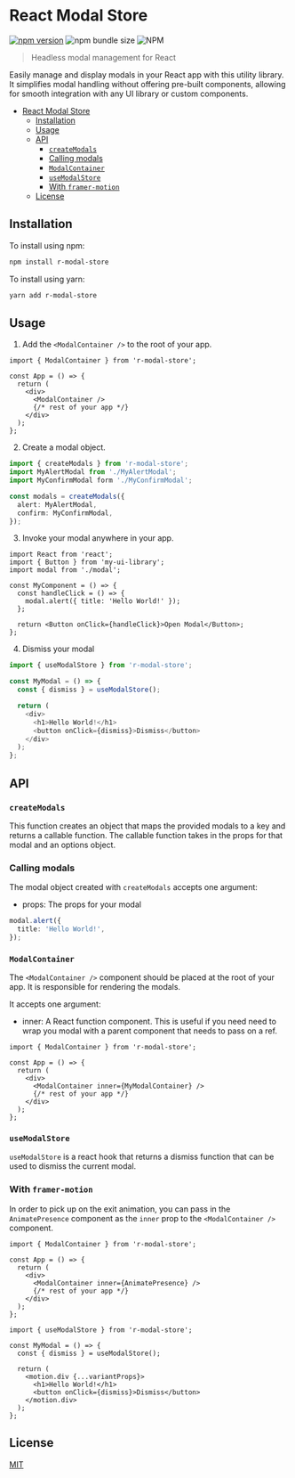 # React Modal Store

[![npm version](https://badgen.net/npm/v/r-modal-store)](https://badgen.net/npm/v/r-modal-store)
![npm bundle size](https://img.shields.io/bundlephobia/minzip/r-modal-store)
![NPM](https://img.shields.io/npm/l/r-modal-store)

> Headless modal management for React

Easily manage and display modals in your React app with this utility library. It simplifies modal handling without offering pre-built components, allowing for smooth integration with any UI library or custom components.

- [React Modal Store](#react-modal-store)
  - [Installation](#installation)
  - [Usage](#usage)
  - [API](#api)
    - [`createModals`](#createmodals)
    - [Calling modals](#calling-modals)
    - [`ModalContainer`](#modalcontainer)
    - [`useModalStore`](#usemodalstore)
    - [With `framer-motion`](#with-framer-motion)
  - [License](#license)

## Installation

To install using npm:

```bash copy
npm install r-modal-store
```

To install using yarn:

```bash copy
yarn add r-modal-store
```

## Usage

1. Add the `<ModalContainer />` to the root of your app.

```tsx
import { ModalContainer } from 'r-modal-store';

const App = () => {
  return (
    <div>
      <ModalContainer />
      {/* rest of your app */}
    </div>
  );
};
```

2. Create a modal object.

```typescript
import { createModals } from 'r-modal-store';
import MyAlertModal from './MyAlertModal';
import MyConfirmModal form './MyConfirmModal';

const modals = createModals({
  alert: MyAlertModal,
  confirm: MyConfirmModal,
});
```

3. Invoke your modal anywhere in your app.

```tsx
import React from 'react';
import { Button } from 'my-ui-library';
import modal from './modal';

const MyComponent = () => {
  const handleClick = () => {
    modal.alert({ title: 'Hello World!' });
  };

  return <Button onClick={handleClick}>Open Modal</Button>;
};
```

4. Dismiss your modal

```typescript
import { useModalStore } from 'r-modal-store';

const MyModal = () => {
  const { dismiss } = useModalStore();

  return (
    <div>
      <h1>Hello World!</h1>
      <button onClick={dismiss}>Dismiss</button>
    </div>
  );
};
```

## API

### `createModals`

This function creates an object that maps the provided modals to a key and returns a callable function. The callable function takes in the props for that modal and an options object.

### Calling modals

The modal object created with `createModals` accepts one argument:

- props: The props for your modal

```typescript
modal.alert({
  title: 'Hello World!',
});
```

### `ModalContainer`

The `<ModalContainer />` component should be placed at the root of your app. It is responsible for rendering the modals.

It accepts one argument:

- inner: A React function component. This is useful if you need need to wrap you modal with a parent component that needs to pass on a ref.

```tsx
import { ModalContainer } from 'r-modal-store';

const App = () => {
  return (
    <div>
      <ModalContainer inner={MyModalContainer} />
      {/* rest of your app */}
    </div>
  );
};
```

### `useModalStore`

`useModalStore` is a react hook that returns a dismiss function that can be used to dismiss the current modal.

### With `framer-motion`

In order to pick up on the exit animation, you can pass in the `AnimatePresence` component as the `inner` prop to the `<ModalContainer />` component.

```tsx
import { ModalContainer } from 'r-modal-store';

const App = () => {
  return (
    <div>
      <ModalContainer inner={AnimatePresence} />
      {/* rest of your app */}
    </div>
  );
};
```

```tsx
import { useModalStore } from 'r-modal-store';

const MyModal = () => {
  const { dismiss } = useModalStore();

  return (
    <motion.div {...variantProps}>
      <h1>Hello World!</h1>
      <button onClick={dismiss}>Dismiss</button>
    </motion.div>
  );
};
```

## License

[MIT](LICENSE.md)
